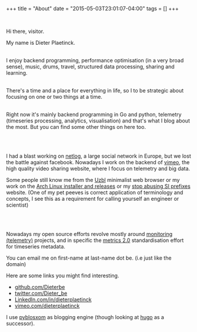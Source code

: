 +++
title = "About"
date = "2015-05-03T23:01:07-04:00"
tags = []
+++
<br/>

<br/>

<p>

Hi there, visitor.

My name is Dieter Plaetinck.

<br/>I enjoy backend programming, performance optimisation (in a very broad sense), music, drums, travel, structured data processing, sharing and learning.

<br/>There's a time and a place for everything in life, so I to be strategic about focusing on one or two things at a time.

<br/>Right now it's mainly backend programming in Go and python, telemetry (timeseries processing, analytics, visualisation) and that's what I blog about the most.  But you can find some other things on here too.



<br/>

<br/>

I had a blast working on <a href="/tag/netlog">netlog</a>, a large social network in Europe, but we lost the battle against facebook.  Nowadays I work on the backend of <a href="/tag/vimeo">vimeo</a>, the high quality video sharing website, where I focus on telemetry and big data.

Some people still know me from the <a href="/tag/uzbl">Uzbl</a> minimalist web browser or my work on the <a href="/tag/arch">Arch Linux installer and releases</a> or my <a href="http://stopabusingsiprefixes.org/">stop abusing SI prefixes</a> website. (One of my pet peeves is correct application of terminology and concepts, I see this as a requirement for calling yourself an engineer or scientist)

<br/>

<br/>Nowadays my open source efforts revolve mostly around <a href="/tag/monitoring">monitoring (telemetry)</a> projects, and in specific the <a href="http://metrics20.org/">metrics 2.0</a> standardisation effort for timeseries metadata.

</p>



<p>

You can email me on first-name at last-name dot be.  (i.e just like the domain)

</p>



<p>

Here are some links you might find interesting.



<ul>

<li><a href="https://github.com/Dieterbe">github.com/Dieterbe</a></li>

<li><a href="https://twitter.com/Dieter_be">twitter.com/Dieter_be</a></li>

<li><a href="https://www.linkedin.com/in/dieterplaetinck">LinkedIn.com/in/dieterplaetinck</a></li>

<li><a href="https://vimeo.com/dieterplaetinck">vimeo.com/dieterplaetinck</a></li>

</ul>

</p>



I use <a href="http://pyblosxom.github.io/">pyblosxom</a> as blogging engine (though looking at <a href="http://hugo.spf13.com/">hugo</a> as a successor).

